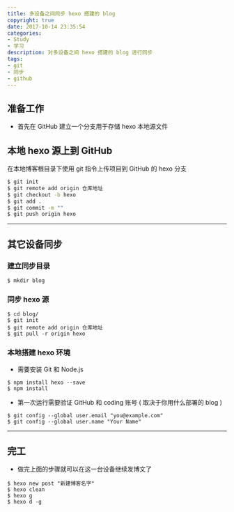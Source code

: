 ```yaml
---
title: 多设备之间同步 hexo 搭建的 blog 
copyright: true
date: 2017-10-14 23:35:54
categories: 
- Study
- 学习
description: 对多设备之间 hexo 搭建的 blog 进行同步
tags: 
- git 
- 同步 
- github
---
```


## 准备工作

* 首先在 GitHub 建立一个分支用于存储 hexo 本地源文件

## 本地 hexo 源上到 GitHub 

在本地博客根目录下使用 git 指令上传项目到 GitHub 的 hexo 分支

```bash
$ git init           
$ git remote add origin 仓库地址    
$ git checkout -b hexo     
$ git add .       
$ git commit -m ""        
$ git push origin hexo    
```

--------------------------------------------------------------------

## 其它设备同步

### 建立同步目录

```
$ mkdir blog
```

### 同步 hexo 源

```
$ cd blog/
$ git init
$ git remote add origin 仓库地址
$ git pull -r origin hexo 
```

### 本地搭建 hexo 环境

* 需要安装 Git 和 Node.js 

```
$ npm install hexo --save
$ npm install 
```

* 第一次运行需要验证 GitHub 和 coding 账号 ( 取决于你用什么部署的 blog )

```
$ git config --global user.email "you@example.com"
$ git config --global user.name "Your Name"
```

------------------------------------------------------------------------

## 完工

* 做完上面的步骤就可以在这一台设备继续发博文了

```
$ hexo new post "新建博客名字" 
$ hexo clean 
$ hexo g
$ hexo d -g
```

